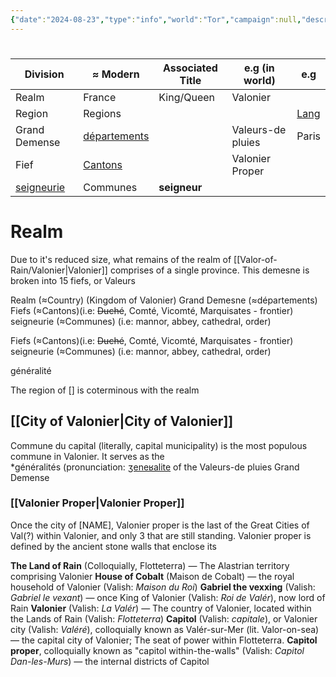 ```yaml
---
{"date":"2024-08-23","type":"info","world":"Tor","campaign":null,"description":null,"icon":"FasNoteSticky","tags":["sf","info/world"],"dg-publish":true,"permalink":"/valor-of-rain/administrative-divisions-of-valonier/","dgPassFrontmatter":true,"created":"2024-08-23T15:05:28.587+09:30","updated":"2024-09-12T15:49:28.071+09:30"}
---
```


# 
 
| Division                                                             | ≈ Modern                                                            | Associated Title | e.g (in world)    | e.g                                                      |
| -------------------------------------------------------------------- | ------------------------------------------------------------------- | ---------------- | ----------------- | -------------------------------------------------------- |
| Realm                                                                | France                                                              | King/Queen       | Valonier          |                                                          |
| Region                                                               | Regions                                                             |                  |                   | [Lang](https://en.wikipedia.org/wiki/County_of_Toulouse) |
| Grand Demense                                                        | [départements](https://en.wikipedia.org/wiki/Departments_of_France) |                  | Valeurs-de pluies | Paris                                                    |
| Fief                                                                 | [Cantons](https://en.wikipedia.org/wiki/Cantons_of_France)          |                  | Valonier Proper   |                                                          |
| [seigneurie](https://en.wikipedia.org/wiki/Manorialism#The_seigneur) | Communes                                                            | **seigneur**     |                   |                                                          |

# Realm
Due to it's reduced size, what remains of the realm of [[Valor-of-Rain/Valonier\|Valonier]] comprises of a single province.  This demesne is broken into 15 fiefs, or Valeurs

Realm (≈Country) (Kingdom of Valonier)
Grand Demesne (≈départements)
Fiefs (≈Cantons)(i.e: ~~Duché~~, Comté, Vicomté, Marquisates - frontier)
seigneurie (≈Communes) (i.e: mannor, abbey, cathedral, order)

Fiefs (≈Cantons)(i.e: ~~Duché~~, Comté, Vicomté, Marquisates - frontier)
seigneurie (≈Communes) (i.e: mannor, abbey, cathedral, order)

généralité

The region of \[] is coterminous with the realm


## [[City of Valonier\|City of Valonier]]
Commune du capital (literally, capital municipality) is the most populous commune in Valonier.  It serves as the *généralités (pronunciation: [ʒeneʁalite](https://en.wikipedia.org/wiki/Help:IPA/French) of the Valeurs-de pluies Grand Demense
### [[Valonier Proper\|Valonier Proper]]
Once the city of \[NAME], Valonier proper is the last of the Great Cities of Val(?) within Valonier, and only 3 that are still standing.  Valonier proper is defined by the ancient stone walls that enclose its




**The Land of Rain** (Colloquially, Flotteterra) — The Alastrian territory comprising Valonier
**House of Cobalt** (Maison de Cobalt) — the royal household of Valonier (Valish: *Maison du Roi*)
**Gabriel the vexxing** (Valish: *Gabriel le vexant*) — once King of Valonier (Valish: *Roi de Valér*), now lord of Rain
**Valonier** (Valish: *La Valér*)  — The country of Valonier, located within the Lands of Rain (Valish: *Flotteterra*)
**Capitol** (Valish: *capitale*), or Valonier city (Valish: *Valéré*), colloquially known as Valér-sur-Mer (lit. Valor-on-sea) — the capital city of Valonier; The seat of power within Flotteterra.
**Capitol proper**, colloquially known as "capitol within-the-walls" (Valish: *Capitol Dan-les-Murs*) — the internal districts of Capitol